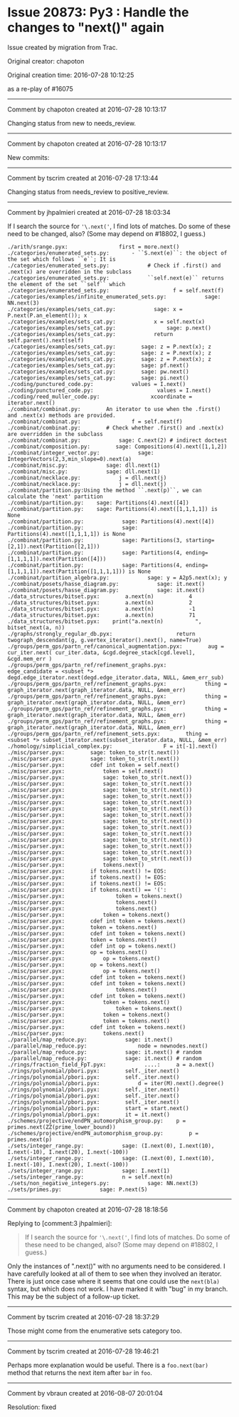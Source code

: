 # Issue 20873: Py3 : Handle the changes to "next()" again

Issue created by migration from Trac.

Original creator: chapoton

Original creation time: 2016-07-28 10:12:25

as a re-play of #16075


---

Comment by chapoton created at 2016-07-28 10:13:17

Changing status from new to needs_review.


---

Comment by chapoton created at 2016-07-28 10:13:17

New commits:


---

Comment by tscrim created at 2016-07-28 17:13:44

Changing status from needs_review to positive_review.


---

Comment by jhpalmieri created at 2016-07-28 18:03:34

If I search the source for `'\.next('`, I find lots of matches. Do some of these need to be changed, also? (Some may depend on #18802, I guess.)

```
./arith/srange.pyx:                first = more.next()
./categories/enumerated_sets.py:       - ``S.next(e)``: the object of the set which follows ``e``; It is
./categories/enumerated_sets.py:            # Check if .first() and .next(x) are overridden in the subclass
./categories/enumerated_sets.py:            ``self.next(e)`` returns the element of the set ``self`` which
./categories/enumerated_sets.py:                    f = self.next(f)
./categories/examples/infinite_enumerated_sets.py:            sage: NN.next(3)
./categories/examples/sets_cat.py:            sage: x = P.next(P.an_element()); x
./categories/examples/sets_cat.py:            x = self.next(x)
./categories/examples/sets_cat.py:                sage: p.next()
./categories/examples/sets_cat.py:            return self.parent().next(self)
./categories/examples/sets_cat.py:        sage: z = P.next(x); z
./categories/examples/sets_cat.py:        sage: z = P.next(x); z
./categories/examples/sets_cat.py:        sage: z = P.next(x); z
./categories/examples/sets_cat.py:        sage: pf.next()
./categories/examples/sets_cat.py:        sage: pw.next()
./categories/examples/sets_cat.py:        sage: pi.next()
./coding/punctured_code.py:            values = I.next()
./coding/punctured_code.py:                    values = I.next()
./coding/reed_muller_code.py:                xcoordinate = iterator.next()
./combinat/combinat.py:        An iterator to use when the .first() and .next(x) methods are provided.
./combinat/combinat.py:                f = self.next(f)
./combinat/combinat.py:        # Check whether .first() and .next(x) are overridden in the subclass
./combinat/combinat.py:            sage: C.next(2) # indirect doctest
./combinat/composition.py:        sage: Compositions(4).next([1,1,2])
./combinat/integer_vector.py:            sage: IntegerVectors(2,3,min_slope=0).next(a)
./combinat/misc.py:            sage: dll.next(1)
./combinat/misc.py:            sage: dll.next(1)
./combinat/necklace.py:            j = dll.next(j)
./combinat/necklace.py:            j = dll.next(j)
./combinat/partition.py:Using the method ``.next(p)``, we can calculate the 'next' partition
./combinat/partition.py:    sage: Partitions(4).next([4])
./combinat/partition.py:    sage: Partitions(4).next([1,1,1,1]) is None
./combinat/partition.py:            sage: Partitions(4).next([4])
./combinat/partition.py:            sage: Partitions(4).next([1,1,1,1]) is None
./combinat/partition.py:            sage: Partitions(3, starting=[2,1]).next(Partition([2,1]))
./combinat/partition.py:            sage: Partitions(4, ending=[1,1,1,1]).next(Partition([4]))
./combinat/partition.py:            sage: Partitions(4, ending=[1,1,1,1]).next(Partition([1,1,1,1])) is None
./combinat/partition_algebra.py:            sage: y = A2p5.next(x); y
./combinat/posets/hasse_diagram.py:            sage: it.next()
./combinat/posets/hasse_diagram.py:            sage: it.next()
./data_structures/bitset.pyx:        a.next(n)           4
./data_structures/bitset.pyx:        a.next(n)           2
./data_structures/bitset.pyx:        a.next(n)           -1
./data_structures/bitset.pyx:        a.next(n)           71
./data_structures/bitset.pyx:    print("a.next(n)          ", bitset_next(a, n))
./graphs/strongly_regular_db.pyx:                    return twograph_descendant(g, g.vertex_iterator().next(), name=True)
./groups/perm_gps/partn_ref/canonical_augmentation.pyx:        aug = cur_iter.next( cur_iter.data, &cgd.degree_stack[cgd.level], &cgd.mem_err )
./groups/perm_gps/partn_ref/refinement_graphs.pyx:        edge_candidate = <subset *> degd.edge_iterator.next(degd.edge_iterator.data, NULL, &mem_err_sub)
./groups/perm_gps/partn_ref/refinement_graphs.pyx:            thing = graph_iterator.next(graph_iterator.data, NULL, &mem_err)
./groups/perm_gps/partn_ref/refinement_graphs.pyx:            thing = graph_iterator.next(graph_iterator.data, NULL, &mem_err)
./groups/perm_gps/partn_ref/refinement_graphs.pyx:            thing = graph_iterator.next(graph_iterator.data, NULL, &mem_err)
./groups/perm_gps/partn_ref/refinement_graphs.pyx:            thing = graph_iterator.next(graph_iterator.data, NULL, &mem_err)
./groups/perm_gps/partn_ref/refinement_sets.pyx:        thing = <subset *> subset_iterator.next(subset_iterator.data, NULL, &mem_err)
./homology/simplicial_complex.py:                F = it[-1].next()
./misc/parser.pyx:        sage: token_to_str(t.next())
./misc/parser.pyx:        sage: token_to_str(t.next())
./misc/parser.pyx:        cdef int token = self.next()
./misc/parser.pyx:            token = self.next()
./misc/parser.pyx:            sage: token_to_str(t.next())
./misc/parser.pyx:            sage: token_to_str(t.next())
./misc/parser.pyx:            sage: token_to_str(t.next())
./misc/parser.pyx:            sage: token_to_str(t.next())
./misc/parser.pyx:            sage: token_to_str(t.next())
./misc/parser.pyx:            sage: token_to_str(t.next())
./misc/parser.pyx:            sage: token_to_str(t.next())
./misc/parser.pyx:            sage: token_to_str(t.next())
./misc/parser.pyx:            sage: token_to_str(t.next())
./misc/parser.pyx:            sage: token_to_str(t.next())
./misc/parser.pyx:            sage: token_to_str(t.next())
./misc/parser.pyx:            sage: token_to_str(t.next())
./misc/parser.pyx:            sage: token_to_str(t.next())
./misc/parser.pyx:            sage: token_to_str(t.next())
./misc/parser.pyx:            tokens.next()
./misc/parser.pyx:        if tokens.next() != EOS:
./misc/parser.pyx:        if tokens.next() != EOS:
./misc/parser.pyx:        if tokens.next() != EOS:
./misc/parser.pyx:        if tokens.next() == '(':
./misc/parser.pyx:                token = tokens.next()
./misc/parser.pyx:                tokens.next()
./misc/parser.pyx:                tokens.next()
./misc/parser.pyx:            token = tokens.next()
./misc/parser.pyx:        cdef int token = tokens.next()
./misc/parser.pyx:        token = tokens.next()
./misc/parser.pyx:        cdef int token = tokens.next()
./misc/parser.pyx:        token = tokens.next()
./misc/parser.pyx:        cdef int op = tokens.next()
./misc/parser.pyx:        op = tokens.next()
./misc/parser.pyx:            op = tokens.next()
./misc/parser.pyx:        op = tokens.next()
./misc/parser.pyx:            op = tokens.next()
./misc/parser.pyx:        cdef int token = tokens.next()
./misc/parser.pyx:        cdef int token = tokens.next()
./misc/parser.pyx:                tokens.next()
./misc/parser.pyx:        cdef int token = tokens.next()
./misc/parser.pyx:            token = tokens.next()
./misc/parser.pyx:                token = tokens.next()
./misc/parser.pyx:            token = tokens.next()
./misc/parser.pyx:            token = tokens.next()
./misc/parser.pyx:        cdef int token = tokens.next()
./misc/parser.pyx:            tokens.next()
./parallel/map_reduce.py:            sage: it.next()
./parallel/map_reduce.py:                node = newnodes.next()
./parallel/map_reduce.py:            sage: it.next() # random
./parallel/map_reduce.py:            sage: it.next() # random
./rings/fraction_field_FpT.pyx:            ....:     a = a.next()
./rings/polynomial/pbori.pyx:        self._iter.next()
./rings/polynomial/pbori.pyx:        self._iter.next()
./rings/polynomial/pbori.pyx:            d = iter(M).next().degree()
./rings/polynomial/pbori.pyx:        self._iter.next()
./rings/polynomial/pbori.pyx:        self._iter.next()
./rings/polynomial/pbori.pyx:        self._iter.next()
./rings/polynomial/pbori.pyx:        start = start.next()
./rings/polynomial/pbori.pyx:        it = it.next()
./schemes/projective/endPN_automorphism_group.py:    p = primes.next(ZZ(prime_lower_bound))
./schemes/projective/endPN_automorphism_group.py:        p = primes.next(p)
./sets/integer_range.py:            sage: (I.next(0), I.next(10), I.next(-10), I.next(20), I.next(-100))
./sets/integer_range.py:            sage: (I.next(0), I.next(10), I.next(-10), I.next(20), I.next(-100))
./sets/integer_range.py:            sage: I.next(1)
./sets/integer_range.py:            n = self.next(n)
./sets/non_negative_integers.py:            sage: NN.next(3)
./sets/primes.py:            sage: P.next(5)
```



---

Comment by chapoton created at 2016-07-28 18:18:56

Replying to [comment:3 jhpalmieri]:
> If I search the source for `'\.next('`, I find lots of matches. Do some of these need to be changed, also? (Some may depend on #18802, I guess.)

Only the instances of ".next()" with no arguments need to be considered. I have carefully looked at all of them to see when they involved an iterator. There is just once case where it seems that one could use the `next(bla)` syntax, but which does not work. I have marked it with "bug" in my branch. This may be the subject of a follow-up ticket.


---

Comment by tscrim created at 2016-07-28 18:37:29

Those might come from the enumerative sets category too.


---

Comment by tscrim created at 2016-07-28 19:46:21

Perhaps more explanation would be useful. There is a `foo.next(bar)` method that returns the next item after `bar` in `foo`.


---

Comment by vbraun created at 2016-08-07 20:01:04

Resolution: fixed
